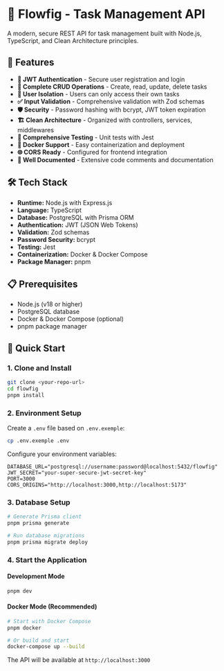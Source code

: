 # 🌱 Flowfig - Task Management API

A modern, secure REST API for task management built with Node.js, TypeScript, and Clean Architecture principles.

## 🚀 Features

- **🔐 JWT Authentication** - Secure user registration and login
- **📝 Complete CRUD Operations** - Create, read, update, delete tasks
- **👤 User Isolation** - Users can only access their own tasks
- **✅ Input Validation** - Comprehensive validation with Zod schemas
- **🛡️ Security** - Password hashing with bcrypt, JWT token expiration
- **🏗️ Clean Architecture** - Organized with controllers, services, middlewares
- **🧪 Comprehensive Testing** - Unit tests with Jest
- **🐳 Docker Support** - Easy containerization and deployment
- **🌐 CORS Ready** - Configured for frontend integration
- **📖 Well Documented** - Extensive code comments and documentation

## 🛠️ Tech Stack

- **Runtime:** Node.js with Express.js
- **Language:** TypeScript
- **Database:** PostgreSQL with Prisma ORM
- **Authentication:** JWT (JSON Web Tokens)
- **Validation:** Zod schemas
- **Password Security:** bcrypt
- **Testing:** Jest
- **Containerization:** Docker & Docker Compose
- **Package Manager:** pnpm

## 📋 Prerequisites

- Node.js (v18 or higher)
- PostgreSQL database
- Docker & Docker Compose (optional)
- pnpm package manager

## 🚀 Quick Start

### 1. Clone and Install

```bash
git clone <your-repo-url>
cd flowfig
pnpm install
```

### 2. Environment Setup

Create a `.env` file based on `.env.exemple`:

```bash
cp .env.exemple .env
```

Configure your environment variables:

```env
DATABASE_URL="postgresql://username:password@localhost:5432/flowfig"
JWT_SECRET="your-super-secure-jwt-secret-key"
PORT=3000
CORS_ORIGINS="http://localhost:3000,http://localhost:5173"
```

### 3. Database Setup

```bash
# Generate Prisma client
pnpm prisma generate

# Run database migrations
pnpm prisma migrate deploy
```

### 4. Start the Application

#### Development Mode

```bash
pnpm dev
```

#### Docker Mode (Recommended)

```bash
# Start with Docker Compose
pnpm docker

# Or build and start
docker-compose up --build
```

The API will be available at `http://localhost:3000`
